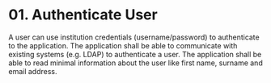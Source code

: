 # 01. Authenticate User

A user can use institution credentials (username/password) to authenticate to the application. The application shall be able to communicate with existing systems (e.g. LDAP) to authenticate a user. The application shall be able to read minimal information about the user like first name, surname and email address.
